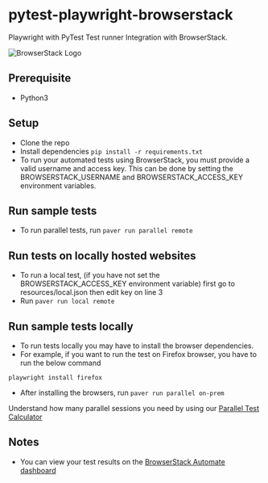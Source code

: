 # pytest-playwright-browserstack

Playwright with PyTest Test runner Integration with BrowserStack.

![BrowserStack Logo](https://d98b8t1nnulk5.cloudfront.net/production/images/layout/logo-header.png?1469004780)
## Prerequisite
* Python3

## Setup

* Clone the repo
* Install dependencies `pip install -r requirements.txt`
* To run your automated tests using BrowserStack, you must provide a valid username and access key. This can be done by setting the BROWSERSTACK_USERNAME and BROWSERSTACK_ACCESS_KEY environment variables.

## Run sample tests
* To run parallel tests, run `paver run parallel remote`

## Run tests on locally hosted websites
* To run a local test, (if you have not set the BROWSERSTACK_ACCESS_KEY environment variable) first go to resources/local.json then edit key on line 3
* Run `paver run local remote`


## Run sample tests locally
* To run tests locally you may have to install the browser dependencies. 
* For example, if you want to run the test on Firefox browser, you have to run the below command

```
playwright install firefox	

```

* After installing the browsers, run `paver run parallel on-prem`


 Understand how many parallel sessions you need by using our [Parallel Test Calculator](https://www.browserstack.com/automate/parallel-calculator?ref=github)

## Notes
* You can view your test results on the [BrowserStack Automate dashboard](https://www.browserstack.com/automate)